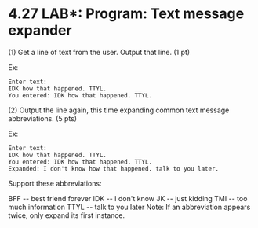 # 4.27 LAB*: Program: Text message expander
(1) Get a line of text from the user. Output that line. (1 pt)

Ex:
```
Enter text:
IDK how that happened. TTYL. 
You entered: IDK how that happened. TTYL.
```
(2) Output the line again, this time expanding common text message abbreviations. (5 pts)

Ex:
```
Enter text:
IDK how that happened. TTYL. 
You entered: IDK how that happened. TTYL.
Expanded: I don't know how that happened. talk to you later.
```
Support these abbreviations:

BFF -- best friend forever
IDK -- I don't know
JK -- just kidding
TMI -- too much information
TTYL -- talk to you later
Note: If an abbreviation appears twice, only expand its first instance.